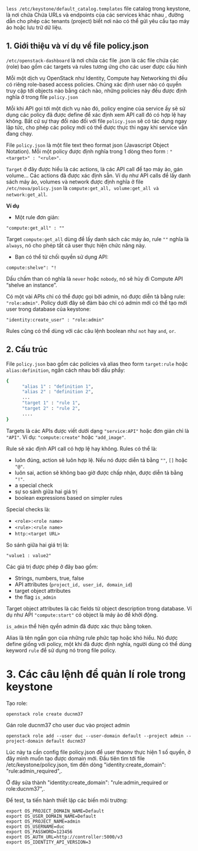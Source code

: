 


`less /etc/keystone/default_catalog.templates` file catalog trong keystone, là nơi chứa Chứa URLs và endpoints của các services khác nhau , đường dẫn cho phép các tenants (project) biết nơi nào có thể gửi yêu cầu tạo máy ảo hoặc lưu trữ dữ liệu.  





## 1. Giới thiệu và ví dụ về file policy.json 

`/etc/openstack-dashboard` là nơi chứa các file .json là các file chứa các (role) bao gồm các targets và rules tương ứng cho các user được cấu hình

Mỗi một dịch vụ OpenStack như Identity, Compute hay Networking thì đều có riêng role-based access policies. Chúng xác định user nào có quyền truy cập tới objects nào bằng cách nào, những policies này đều được định nghĩa ở trong file `policy.json`

Mỗi khi API gọi tới một dịch vụ nào đó, policy engine của service ấy sẽ sử dụng các policy đã được define để xác định xem API call đó có hợp lệ hay không. Bất cứ sự thay đổi nào đối với file `policy.json` sẽ có tác dụng  ngay lập tức, cho phép các policy mới có thể được thực thi ngay khi service vẫn đang chạy.

File `policy.json` là một file text theo format json (Javascript Object Notation). Mỗi một policy được định nghĩa trong 1 dòng theo form : `"<target>" : "<rule>"`.

`Target` ở đây được hiểu là các actions, là các API call để tạo máy ảo, gán volume... Các actions đã được xác định sẵn. Ví dụ như API calls để lấy danh sách máy ảo, volumes và network được định nghĩa ở file `/etc/nova/policy.json` là `compute:get_all, volume:get_all và network:get_all`.

**Ví dụ**

- Một rule đơn giản:

`"compute:get_all" : ""`

Target `compute:get_all` dùng để lấy danh sách các máy ảo, rule `""` nghĩa là `always`, nó cho phép tất cả user thực hiện chức năng này.

- Bạn có thể từ chối quyền sử dụng API:

`compute:shelve": "!`

Dấu chấm than có nghĩa là `never` hoặc `nobody`, nó sẽ hủy đi Compute API “shelve an instance”.

Có một vài APIs chỉ có thể được gọi bởi admin, nó được diễn tả bằng rule: `"role:admin"`. Policy dưới đây sẽ đảm bảo chỉ có admin mới có thể tạo mới user trong database của keystone:

`"identity:create_user" : "role:admin"`

Rules cũng có thể dùng với các câu lệnh boolean như `not` hay `and`, `or`.

## 2. Cấu trúc 

File `policy.json` bao gồm các policies và alias theo form `target:rule` hoặc `alias:definition`, ngăn cách nhau bởi dấu phẩy:

``` sh
{
      "alias 1" : "definition 1",
      "alias 2" : "definition 2",
      ...
      "target 1" : "rule 1",
      "target 2" : "rule 2",
      ....
}
```

Targets là các APIs được viết dưới dạng `"service:API"` hoặc đơn giản chỉ là `"API"`. Ví dụ: `"compute:create"` hoặc `"add_image"`.

Rule sẽ xác định API call có hợp lệ hay không. Rules có thể là:

- luôn đúng, action sẽ luôn hợp lệ. Nếu nó được diễn tả bằng `""`, `[]` hoặc `"@"`.
- luôn sai, action sẽ không bao giờ được chấp nhận, được diễn tả bằng `"!"`.
- a special check
- sự so sánh giữa hai giá trị
- boolean expressions based on simpler rules

Special checks là:

- `<role>:<role name>`
- `<rule>:<rule name>`
- `http:<target URL>`

So sánh giữa hai giá trị là:

`"value1 : value2"`

Các giá trị được phép ở đây bao gồm:

- Strings, numbers, true, false
- API attributes (`project_id, user_id, domain_id`)
- target object attributes
- the flag `is_admin`

Target object attributes là các fields từ object description trong database. Ví dụ như API `"compute:start"` có object là máy ảo để khởi động.

`is_admin` thể hiện qyền admin đã được xác thực bằng token.

Alias là tên ngắn gọn của những rule phức tạp hoặc khó hiểu. Nó được define giống với policy, một khi đã được định nghĩa, người dùng có thể dùng keyword `rule` để sử dụng nó trong file policy.

# 3. Các câu lệnh để quản lí role trong keystone

Tạo role:

`openstack role create ducnm37`

Gán role ducnm37 cho user duc vào project admin

`openstack role add --user duc --user-domain default --project admin --project-domain default ducnm37`

Lúc này ta cần config file policy.json để user thaonv thực hiện 1 số quyền, ở đây mình muốn tạo được domain mới. Đầu tiên tìm tới file /etc/keystone/policy.json, tìm đến dòng "identity:create_domain": "rule:admin_required",.

Ở đây sửa thành "identity:create_domain": "rule:admin_required or role:ducnm37",.

Để test, ta tiến hành thiết lập các biến môi trường:
```
export OS_PROJECT_DOMAIN_NAME=Default
export OS_USER_DOMAIN_NAME=Default
export OS_PROJECT_NAME=admin
export OS_USERNAME=duc
export OS_PASSWORD=123456
export OS_AUTH_URL=http://controller:5000/v3
export OS_IDENTITY_API_VERSION=3
```
